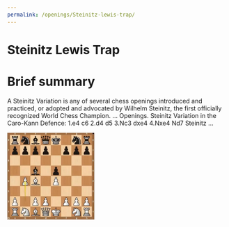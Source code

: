 ```yaml
---
permalink: /openings/Steinitz-lewis-trap/
---
```

Steinitz Lewis Trap
===================

# Brief summary


A Steinitz Variation is any of several chess openings introduced and practiced, or adopted and advocated by Wilhelm Steinitz, the first officially recognized World Chess Champion. ... Openings. Steinitz Variation in the Caro-Kann Defence: 1.e4 c6 2.d4 d5 3.Nc3 dxe4 4.Nxe4 Nd7 Steinitz ...

<img src="/img/Steinitz Lewis Trap.png" width="200"/>
